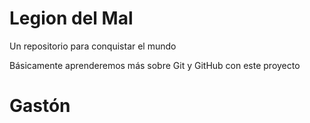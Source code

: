 # Legion del Mal
Un repositorio para conquistar el mundo

Básicamente aprenderemos más sobre Git y GitHub con este proyecto


# Gastón


